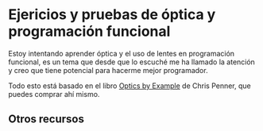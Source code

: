 # Ejericios y pruebas de óptica y programación funcional

Estoy intentando aprender óptica y el uso de lentes en programación funcional, es un tema que desde que lo escuché me ha llamado la atención y creo que tiene potencial para hacerme mejor programador.

Todo esto está basado en el libro [Optics by Example](https://leanpub.com/optics-by-example) de Chris Penner, que puedes comprar ahí mismo.

## Otros recursos
